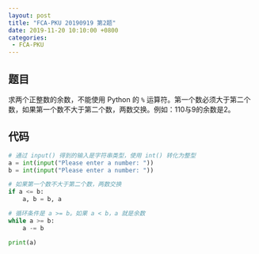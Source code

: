 ```yaml
---
layout: post
title: "FCA-PKU 20190919 第2题"
date: 2019-11-20 10:10:00 +0800
categories: 
 - FCA-PKU
---
```


## 题目

求两个正整数的余数，不能使用 Python 的 `%` 运算符。第一个数必须大于第二个数，如果第一个数不大于第二个数，两数交换。例如：110与9的余数是2。

<!-- more -->

## 代码

```python
# 通过 input() 得到的输入是字符串类型，使用 int() 转化为整型
a = int(input("Please enter a number: "))
b = int(input("Please enter a number: "))

# 如果第一个数不大于第二个数，两数交换
if a <= b:
    a, b = b, a

# 循环条件是 a >= b。如果 a < b，a 就是余数
while a >= b:
    a -= b

print(a)
```
